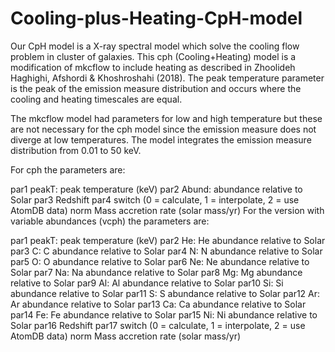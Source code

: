 # Cooling-plus-Heating-CpH-model
Our CpH model is a X-ray spectral model which solve the cooling flow problem in cluster of galaxies.
This cph (Cooling+Heating) model is a modification of mkcflow to include heating as described in Zhoolideh Haghighi, Afshordi & Khoshroshahi (2018). The peak temperature parameter is the peak of the emission measure distribution and occurs where the cooling and heating timescales are equal.

The mkcflow model had parameters for low and high temperature but these are not necessary for the cph model since the emission measure does not diverge at low temperatures. The model integrates the emission measure distribution from 0.01 to 50 keV.

For cph the parameters are:

par1	peakT: peak temperature (keV)
par2	Abund: abundance relative to Solar
par3	Redshift
par4	switch (0 = calculate, 1 = interpolate, 2 = use AtomDB data)
norm	Mass accretion rate (solar mass/yr)
For the version with variable abundances (vcph) the parameters are:

par1	peakT: peak temperature (keV)
par2	He: He abundance relative to Solar
par3	C: C abundance relative to Solar
par4	N: N abundance relative to Solar
par5	O: O abundance relative to Solar
par6	Ne: Ne abundance relative to Solar
par7	Na: Na abundance relative to Solar
par8	Mg: Mg abundance relative to Solar
par9	Al: Al abundance relative to Solar
par10	Si: Si abundance relative to Solar
par11	S: S abundance relative to Solar
par12	Ar: Ar abundance relative to Solar
par13	Ca: Ca abundance relative to Solar
par14	Fe: Fe abundance relative to Solar
par15	Ni: Ni abundance relative to Solar
par16	Redshift
par17	switch (0 = calculate, 1 = interpolate, 2 = use AtomDB data)
norm	Mass accretion rate (solar mass/yr)
